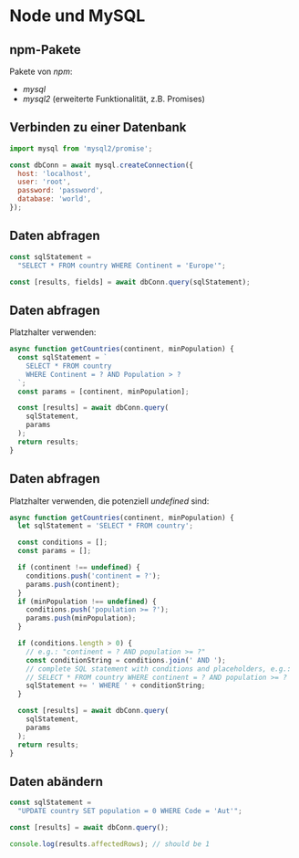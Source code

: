 # Node und MySQL

## npm-Pakete

Pakete von _npm_:

- _mysql_
- _mysql2_ (erweiterte Funktionalität, z.B. Promises)

## Verbinden zu einer Datenbank

```js
import mysql from 'mysql2/promise';

const dbConn = await mysql.createConnection({
  host: 'localhost',
  user: 'root',
  password: 'password',
  database: 'world',
});
```

## Daten abfragen

```js
const sqlStatement =
  "SELECT * FROM country WHERE Continent = 'Europe'";

const [results, fields] = await dbConn.query(sqlStatement);
```

## Daten abfragen

Platzhalter verwenden:

```js
async function getCountries(continent, minPopulation) {
  const sqlStatement = `
    SELECT * FROM country
    WHERE Continent = ? AND Population > ?
  `;
  const params = [continent, minPopulation];

  const [results] = await dbConn.query(
    sqlStatement,
    params
  );
  return results;
}
```

## Daten abfragen

Platzhalter verwenden, die potenziell _undefined_ sind:

```js
async function getCountries(continent, minPopulation) {
  let sqlStatement = 'SELECT * FROM country';

  const conditions = [];
  const params = [];

  if (continent !== undefined) {
    conditions.push('continent = ?');
    params.push(continent);
  }
  if (minPopulation !== undefined) {
    conditions.push('population >= ?');
    params.push(minPopulation);
  }

  if (conditions.length > 0) {
    // e.g.: "continent = ? AND population >= ?"
    const conditionString = conditions.join(' AND ');
    // complete SQL statement with conditions and placeholders, e.g.:
    // SELECT * FROM country WHERE continent = ? AND population >= ?
    sqlStatement += ' WHERE ' + conditionString;
  }

  const [results] = await dbConn.query(
    sqlStatement,
    params
  );
  return results;
}
```

## Daten abändern

```js
const sqlStatement =
  "UPDATE country SET population = 0 WHERE Code = 'Aut'";

const [results] = await dbConn.query();

console.log(results.affectedRows); // should be 1
```
